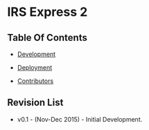 
# IRS Express 2



## Table Of Contents

* [Development](./development.md)

* [Deployment](./deployment.md)

* [Contributors](./contributors.md)


## Revision List

* v0.1 - (Nov-Dec 2015) - Initial Development.
